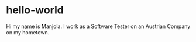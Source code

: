 # hello-world
Hi my name is Manjola.
I work as a Software Tester on an Austrian Company on my hometown.
